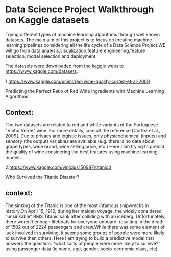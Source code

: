 # Data Science Project Walkthrough on Kaggle datasets
Trying different types of machine learning algorithms through well known datasets.
The main aim of this project is to focus on creating machine learning pipelines considering all the life cycle of a Data Science Project.WE will go from data analysis,visualization,feature engineering,feature selection, model selection and deployment.

The datasets were downloaded from the kaggle website https://www.kaggle.com/datasets.

1.https://www.kaggle.com/uciml/red-wine-quality-cortez-et-al-2009

Predicting the Perfect Ratio of Red Wine Ingredients with Machine Learning Algorithms.

##  Context:
The two datasets are related to red and white variants of the Portuguese "Vinho Verde" wine. For more details, consult the reference [Cortez et al., 2009]. Due to privacy and logistic issues, only physicochemical (inputs) and sensory (the output) variables are available (e.g. there is no data about grape types, wine brand, wine selling price, etc.).Here I am trying to predict the quality of wine considering the best features using machine learning models.
  
2.https://www.kaggle.com/vinicius150987/titanic3

Who Survived the Titanic Disaster?

## context: 
The sinking of the Titanic is one of the most infamous shipwrecks in history.On April 15, 1912, during her maiden voyage, the widely considered “unsinkable” RMS Titanic sank after colliding with an iceberg. Unfortunately, there weren’t enough lifeboats for everyone onboard, resulting in the death of 1502 out of 2224 passengers and crew.While there was some element of luck involved in surviving, it seems some groups of people were more likely to survive than others. Here I am trying to build a predictive model that answers the question: “what sorts of people were more likely to survive?” using passenger data (ie name, age, gender, socio-economic class, etc).


